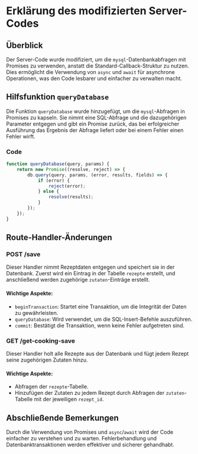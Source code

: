 
# Erklärung des modifizierten Server-Codes

## Überblick

Der Server-Code wurde modifiziert, um die `mysql`-Datenbankabfragen mit Promises zu verwenden, anstatt die Standard-Callback-Struktur zu nutzen. Dies ermöglicht die Verwendung von `async` und `await` für asynchrone Operationen, was den Code lesbarer und einfacher zu verwalten macht.

## Hilfsfunktion `queryDatabase`

Die Funktion `queryDatabase` wurde hinzugefügt, um die `mysql`-Abfragen in Promises zu kapseln. Sie nimmt eine SQL-Abfrage und die dazugehörigen Parameter entgegen und gibt ein Promise zurück, das bei erfolgreicher Ausführung das Ergebnis der Abfrage liefert oder bei einem Fehler einen Fehler wirft.

### Code
```javascript
function queryDatabase(query, params) {
    return new Promise((resolve, reject) => {
        db.query(query, params, (error, results, fields) => {
            if (error) {
                reject(error);
            } else {
                resolve(results);
            }
        });
    });
}
```

## Route-Handler-Änderungen

### POST /save

Dieser Handler nimmt Rezeptdaten entgegen und speichert sie in der Datenbank. Zuerst wird ein Eintrag in der Tabelle `rezepte` erstellt, und anschließend werden zugehörige `zutaten`-Einträge erstellt.

#### Wichtige Aspekte:
- `beginTransaction`: Startet eine Transaktion, um die Integrität der Daten zu gewährleisten.
- `queryDatabase`: Wird verwendet, um die SQL-Insert-Befehle auszuführen.
- `commit`: Bestätigt die Transaktion, wenn keine Fehler aufgetreten sind.

### GET /get-cooking-save

Dieser Handler holt alle Rezepte aus der Datenbank und fügt jedem Rezept seine zugehörigen Zutaten hinzu.

#### Wichtige Aspekte:
- Abfragen der `rezepte`-Tabelle.
- Hinzufügen der Zutaten zu jedem Rezept durch Abfragen der `zutaten`-Tabelle mit der jeweiligen `rezept_id`.

## Abschließende Bemerkungen

Durch die Verwendung von Promises und `async`/`await` wird der Code einfacher zu verstehen und zu warten. Fehlerbehandlung und Datenbanktransaktionen werden effektiver und sicherer gehandhabt.
